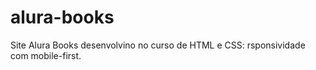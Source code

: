 # alura-books
Site Alura Books desenvolvino no curso de HTML e CSS: rsponsividade com mobile-first.
